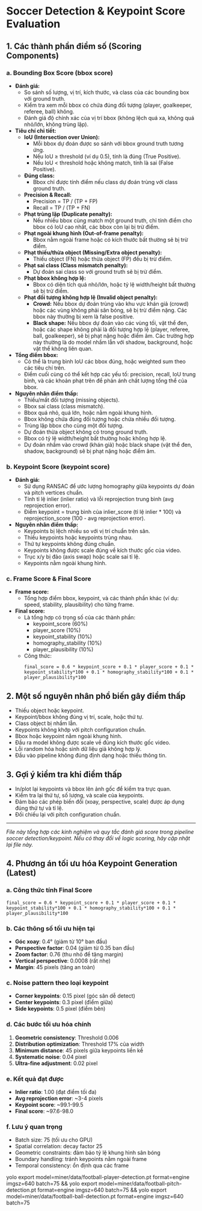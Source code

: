 # Soccer Detection & Keypoint Score Evaluation

## 1. Các thành phần điểm số (Scoring Components)

### a. Bounding Box Score (bbox score)
- **Đánh giá:**
  - So sánh số lượng, vị trí, kích thước, và class của các bounding box với ground truth.
  - Kiểm tra xem mỗi bbox có chứa đúng đối tượng (player, goalkeeper, referee, ball) không.
  - Đánh giá độ chính xác của vị trí bbox (không lệch quá xa, không quá nhỏ/lớn, không trùng lặp).
- **Tiêu chí chi tiết:**
  - **IoU (Intersection over Union):**
    - Mỗi bbox dự đoán được so sánh với bbox ground truth tương ứng.
    - Nếu IoU ≥ threshold (ví dụ 0.5), tính là đúng (True Positive).
    - Nếu IoU < threshold hoặc không match, tính là sai (False Positive).
  - **Đúng class:**
    - Bbox chỉ được tính điểm nếu class dự đoán trùng với class ground truth.
  - **Precision & Recall:**
    - Precision = TP / (TP + FP)
    - Recall = TP / (TP + FN)
  - **Phạt trùng lặp (Duplicate penalty):**
    - Nếu nhiều bbox cùng match một ground truth, chỉ tính điểm cho bbox có IoU cao nhất, các bbox còn lại bị trừ điểm.
  - **Phạt ngoài khung hình (Out-of-frame penalty):**
    - Bbox nằm ngoài frame hoặc có kích thước bất thường sẽ bị trừ điểm.
  - **Phạt thiếu/thừa object (Missing/Extra object penalty):**
    - Thiếu object (FN) hoặc thừa object (FP) đều bị trừ điểm.
  - **Phạt sai class (Class mismatch penalty):**
    - Dự đoán sai class so với ground truth sẽ bị trừ điểm.
  - **Phạt bbox không hợp lệ:**
    - Bbox có diện tích quá nhỏ/lớn, hoặc tỷ lệ width/height bất thường sẽ bị trừ điểm.
  - **Phạt đối tượng không hợp lệ (Invalid object penalty):**
    - **Crowd:** Nếu bbox dự đoán trùng vào khu vực khán giả (crowd) hoặc các vùng không phải sân bóng, sẽ bị trừ điểm nặng. Các bbox này thường bị xem là false positive.
    - **Black shape:** Nếu bbox dự đoán vào các vùng tối, vật thể đen, hoặc các shape không phải là đối tượng hợp lệ (player, referee, ball, goalkeeper), sẽ bị phạt nặng hoặc điểm âm. Các trường hợp này thường là do model nhầm lẫn với shadow, background, hoặc vật thể không liên quan.
- **Tổng điểm bbox:**
  - Có thể là trung bình IoU các bbox đúng, hoặc weighted sum theo các tiêu chí trên.
  - Điểm cuối cùng có thể kết hợp các yếu tố: precision, recall, IoU trung bình, và các khoản phạt trên để phản ánh chất lượng tổng thể của bbox.
- **Nguyên nhân điểm thấp:**
  - Thiếu/mất đối tượng (missing objects).
  - Bbox sai class (class mismatch).
  - Bbox quá nhỏ, quá lớn, hoặc nằm ngoài khung hình.
  - Bbox không chứa đúng đối tượng hoặc chứa nhiều đối tượng.
  - Trùng lặp bbox cho cùng một đối tượng.
  - Dự đoán thừa object không có trong ground truth.
  - Bbox có tỷ lệ width/height bất thường hoặc không hợp lệ.
  - Dự đoán nhầm vào crowd (khán giả) hoặc black shape (vật thể đen, shadow, background) sẽ bị phạt nặng hoặc điểm âm.

### b. Keypoint Score (keypoint score)
- **Đánh giá:**
  - Sử dụng RANSAC để ước lượng homography giữa keypoints dự đoán và pitch vertices chuẩn.
  - Tính tỉ lệ inlier (inlier ratio) và lỗi reprojection trung bình (avg reprojection error).
  - Điểm keypoint = trung bình của inlier_score (tỉ lệ inlier * 100) và reprojection_score (100 - avg reprojection error).
- **Nguyên nhân điểm thấp:**
  - Keypoints bị lệch nhiều so với vị trí chuẩn trên sân.
  - Thiếu keypoints hoặc keypoints trùng nhau.
  - Thứ tự keypoints không đúng chuẩn.
  - Keypoints không được scale đúng về kích thước gốc của video.
  - Trục x/y bị đảo (axis swap) hoặc scale sai tỉ lệ.
  - Keypoints nằm ngoài khung hình.

### c. Frame Score & Final Score
- **Frame score:**
  - Tổng hợp điểm bbox, keypoint, và các thành phần khác (ví dụ: speed, stability, plausibility) cho từng frame.
- **Final score:**
  - Là tổng hợp có trọng số của các thành phần:
    - keypoint_score (60%)
    - player_score (10%)
    - keypoint_stability (10%)
    - homography_stability (10%)
    - player_plausibility (10%)
  - Công thức:
    ```
    final_score = 0.6 * keypoint_score + 0.1 * player_score + 0.1 * keypoint_stability*100 + 0.1 * homography_stability*100 + 0.1 * player_plausibility*100
    ```

## 2. Một số nguyên nhân phổ biến gây điểm thấp
- Thiếu object hoặc keypoint.
- Keypoint/bbox không đúng vị trí, scale, hoặc thứ tự.
- Class object bị nhầm lẫn.
- Keypoints không khớp với pitch configuration chuẩn.
- Bbox hoặc keypoint nằm ngoài khung hình.
- Đầu ra model không được scale về đúng kích thước gốc video.
- Lỗi random hóa hoặc sinh dữ liệu giả không hợp lý.
- Đầu vào pipeline không đúng định dạng hoặc thiếu thông tin.

## 3. Gợi ý kiểm tra khi điểm thấp
- In/plot lại keypoints và bbox lên ảnh gốc để kiểm tra trực quan.
- Kiểm tra lại thứ tự, số lượng, và scale của keypoints.
- Đảm bảo các phép biến đổi (xoay, perspective, scale) được áp dụng đúng thứ tự và tỉ lệ.
- Đối chiếu lại với pitch configuration chuẩn.

---
*File này tổng hợp các kinh nghiệm và quy tắc đánh giá score trong pipeline soccer detection/keypoint. Nếu có thay đổi về logic scoring, hãy cập nhật lại file này.* 

## 4. Phương án tối ưu hóa Keypoint Generation (Latest)

### a. Công thức tính Final Score
```
final_score = 0.6 * keypoint_score + 0.1 * player_score + 0.1 * keypoint_stability*100 + 0.1 * homography_stability*100 + 0.1 * player_plausibility*100
```

### b. Các thông số tối ưu hiện tại
- **Góc xoay**: 0.4° (giảm từ 10° ban đầu)
- **Perspective factor**: 0.04 (giảm từ 0.35 ban đầu)
- **Zoom factor**: 0.76 (thu nhỏ để tăng margin)
- **Vertical perspective**: 0.0008 (rất nhẹ)
- **Margin**: 45 pixels (tăng an toàn)

### c. Noise pattern theo loại keypoint
- **Corner keypoints**: 0.15 pixel (góc sân dễ detect)
- **Center keypoints**: 0.3 pixel (điểm giữa)
- **Side keypoints**: 0.5 pixel (điểm bên)

### d. Các bước tối ưu hóa chính
1. **Geometric consistency**: Threshold 0.006
2. **Distribution optimization**: Threshold 17% của width
3. **Minimum distance**: 45 pixels giữa keypoints liền kề
4. **Systematic noise**: 0.04 pixel
5. **Ultra-fine adjustment**: 0.02 pixel

### e. Kết quả đạt được
- **Inlier ratio**: 1.00 (đạt điểm tối đa)
- **Avg reprojection error**: ~3-4 pixels
- **Keypoint score**: ~99.1-99.5
- **Final score**: ~97.6-98.0

### f. Lưu ý quan trọng
- Batch size: 75 (tối ưu cho GPU)
- Spatial correlation: decay factor 25
- Geometric constraints: đảm bảo tỷ lệ khung hình sân bóng
- Boundary handling: tránh keypoints nằm ngoài frame
- Temporal consistency: ổn định qua các frame


yolo export model=miner/data/football-player-detection.pt format=engine imgsz=640 batch=75 && yolo export model=miner/data/football-pitch-detection.pt format=engine imgsz=640 batch=75 && yolo export model=miner/data/football-ball-detection.pt format=engine imgsz=640 batch=75